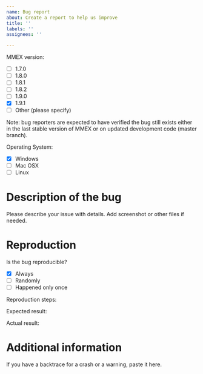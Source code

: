 ```yaml
---
name: Bug report
about: Create a report to help us improve
title: ''
labels: ''
assignees: ''

---
```


MMEX version:
 - [ ] 1.7.0
 - [ ] 1.8.0
 - [ ] 1.8.1
 - [ ] 1.8.2
 - [ ] 1.9.0
 - [x] 1.9.1
 - [ ] Other (please specify)

Note: bug reporters are expected to have verified the bug still exists
either in the last stable version of MMEX or on updated development code
(master branch).

Operating System:
 - [x] Windows
 - [ ] Mac OSX
 - [ ] Linux 

# Description of the bug

Please describe your issue with details.
Add screenshot or other files if needed.

# Reproduction

Is the bug reproducible? 
 - [x] Always 
 - [ ] Randomly 
 - [ ] Happened only once

Reproduction steps:

Expected result:

Actual result:

# Additional information

If you have a backtrace for a crash or a warning, paste it here.
